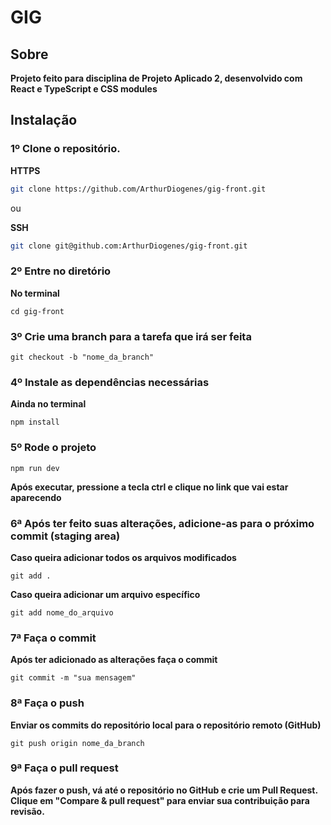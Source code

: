# GIG

## Sobre

**Projeto feito para disciplina de Projeto Aplicado 2, desenvolvido com React e TypeScript e CSS modules**

## Instalação
### 1º Clone o repositório.

**HTTPS**

```bash
git clone https://github.com/ArthurDiogenes/gig-front.git
```
ou

**SSH**

```bash
git clone git@github.com:ArthurDiogenes/gig-front.git
```

### 2º Entre no diretório

**No terminal**

```
cd gig-front
```

### 3º Crie uma branch para a tarefa que irá ser feita

```
git checkout -b "nome_da_branch"
```

### 4º Instale as dependências necessárias

**Ainda no terminal**

```
npm install
```

### 5º Rode o projeto

```
npm run dev
```

**Após executar, pressione a tecla ctrl e clique no link que vai estar aparecendo**

### 6ª Após ter feito suas alterações, adicione-as para o próximo commit (staging area)

**Caso queira adicionar todos os arquivos modificados**
```
git add .
```

**Caso queira adicionar um arquivo específico**
```
git add nome_do_arquivo
```

### 7ª Faça o commit

**Após ter adicionado as alterações faça o commit**

```
git commit -m "sua mensagem"
```

### 8ª Faça o push

**Enviar os commits do repositório local para o repositório remoto (GitHub)**

```
git push origin nome_da_branch
```

### 9ª Faça o pull request

**Após fazer o push, vá até o repositório no GitHub e crie um Pull Request. Clique em "Compare & pull request" para enviar sua contribuição para revisão.**